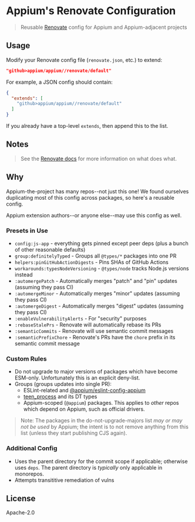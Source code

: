 # Appium's Renovate Configuration

> Reusable [Renovate](https://www.mend.io) config for Appium and Appium-adjacent projects

## Usage

Modify your Renovate config file (`renovate.json`, etc.) to extend:

```json
"github>appium/appium//renovate/default"
```

For example, a JSON config should contain:

```json
{
  "extends": [
    "github>appium/appium//renovate/default"
  ]
}
```

If you already have a top-level `extends`, then append this to the list.

## Notes

> See the [Renovate docs](https://docs.renovatebot.com/) for more information on what does what.

## Why

Appium-the-project has many repos--not just this one!  We found ourselves duplicating most of this config across packages, so here's a reusable config.

Appium extension authors--or anyone else--may use this config as well.

### Presets in Use

- `config:js-app` - everything gets pinned except peer deps (plus a bunch of other reasonable defaults)
- `group:definitelyTyped` - Groups all `@types/*` packages into one PR
- `helpers:pinGitHubActionDigests` - Pins SHAs of GitHub Actions
- `workarounds:typesNodeVersioning` - `@types/node` tracks Node.js versions instead
- `:automergePatch` - Automatically merges "patch" and "pin" updates (assuming they pass CI)
- `:automergeMinor` - Automatically merges "minor" updates (assuming they pass CI)
- `:automergeDigest` - Automatically merges "digest" updates (assuming they pass CI)
- `:enableVulnerabilityAlerts` - For "security" purposes
- `:rebaseStalePrs` - Renovate will automatically rebase its PRs
- `:semanticCommits` - Renovate will use semantic commit messages
- `:semanticPrefixChore` - Renovate's PRs have the `chore` prefix in its semantic commit message

### Custom Rules

- Do not upgrade to major versions of packages which have become ESM-only.  Unfortunately this is an explicit deny-list.
- Groups (groups updates into single PR):
  - ESLint-related and [@appium/eslint-config-appium](https://github.com/appium/appium/tree/master/eslint-config-appium)
  - [teen_process](https://github.com/appium/node-teen_process) and its DT types
  - Appium-scoped (`@appium`) packages. This applies to _other_ repos which depend on Appium, such as official drivers.

> Note: The packages in the do-not-upgrade-majors list _may or may not be used_ by Appium; the intent is to not remove anything from this list (unless they start publishing CJS again).

### Additional Config

- Uses the parent directory for the commit scope if applicable; otherwise uses `deps`. The parent directory is _typically_ only applicable in monorepos.
- Attempts transititive remediation of vulns

## License

Apache-2.0
